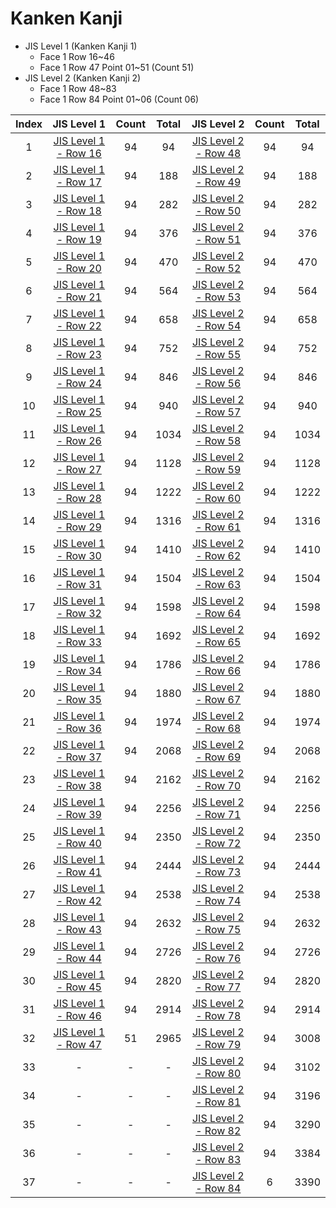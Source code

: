 
# Kanken Kanji

- JIS Level 1 (Kanken Kanji 1)
	- Face 1 Row 16~46
	- Face 1 Row 47 Point 01~51 (Count 51)
- JIS Level 2 (Kanken Kanji 2)
	- Face 1 Row 48~83
	- Face 1 Row 84 Point 01~06 (Count 06)

| Index |                    JIS Level 1                     | Count | Total |                    JIS Level 2                     | Count | Total |
| :---: | :------------------------------------------------: | :---: | :---: | :------------------------------------------------: | :---: | :---: |
|   1   | [JIS Level 1 - Row 16](<./jis-1/row-16/README.md>) |  94   |  94   | [JIS Level 2 - Row 48](<./jis-2/row-48/README.md>) |  94   |  94   |
|   2   | [JIS Level 1 - Row 17](<./jis-1/row-17/README.md>) |  94   |  188  | [JIS Level 2 - Row 49](<./jis-2/row-49/README.md>) |  94   |  188  |
|   3   | [JIS Level 1 - Row 18](<./jis-1/row-18/README.md>) |  94   |  282  | [JIS Level 2 - Row 50](<./jis-2/row-50/README.md>) |  94   |  282  |
|   4   | [JIS Level 1 - Row 19](<./jis-1/row-19/README.md>) |  94   |  376  | [JIS Level 2 - Row 51](<./jis-2/row-51/README.md>) |  94   |  376  |
|   5   | [JIS Level 1 - Row 20](<./jis-1/row-20/README.md>) |  94   |  470  | [JIS Level 2 - Row 52](<./jis-2/row-52/README.md>) |  94   |  470  |
|   6   | [JIS Level 1 - Row 21](<./jis-1/row-21/README.md>) |  94   |  564  | [JIS Level 2 - Row 53](<./jis-2/row-53/README.md>) |  94   |  564  |
|   7   | [JIS Level 1 - Row 22](<./jis-1/row-22/README.md>) |  94   |  658  | [JIS Level 2 - Row 54](<./jis-2/row-54/README.md>) |  94   |  658  |
|   8   | [JIS Level 1 - Row 23](<./jis-1/row-23/README.md>) |  94   |  752  | [JIS Level 2 - Row 55](<./jis-2/row-55/README.md>) |  94   |  752  |
|   9   | [JIS Level 1 - Row 24](<./jis-1/row-24/README.md>) |  94   |  846  | [JIS Level 2 - Row 56](<./jis-2/row-56/README.md>) |  94   |  846  |
|  10   | [JIS Level 1 - Row 25](<./jis-1/row-25/README.md>) |  94   |  940  | [JIS Level 2 - Row 57](<./jis-2/row-57/README.md>) |  94   |  940  |
|  11   | [JIS Level 1 - Row 26](<./jis-1/row-26/README.md>) |  94   | 1034  | [JIS Level 2 - Row 58](<./jis-2/row-58/README.md>) |  94   | 1034  |
|  12   | [JIS Level 1 - Row 27](<./jis-1/row-27/README.md>) |  94   | 1128  | [JIS Level 2 - Row 59](<./jis-2/row-59/README.md>) |  94   | 1128  |
|  13   | [JIS Level 1 - Row 28](<./jis-1/row-28/README.md>) |  94   | 1222  | [JIS Level 2 - Row 60](<./jis-2/row-60/README.md>) |  94   | 1222  |
|  14   | [JIS Level 1 - Row 29](<./jis-1/row-29/README.md>) |  94   | 1316  | [JIS Level 2 - Row 61](<./jis-2/row-61/README.md>) |  94   | 1316  |
|  15   | [JIS Level 1 - Row 30](<./jis-1/row-30/README.md>) |  94   | 1410  | [JIS Level 2 - Row 62](<./jis-2/row-62/README.md>) |  94   | 1410  |
|  16   | [JIS Level 1 - Row 31](<./jis-1/row-31/README.md>) |  94   | 1504  | [JIS Level 2 - Row 63](<./jis-2/row-63/README.md>) |  94   | 1504  |
|  17   | [JIS Level 1 - Row 32](<./jis-1/row-32/README.md>) |  94   | 1598  | [JIS Level 2 - Row 64](<./jis-2/row-64/README.md>) |  94   | 1598  |
|  18   | [JIS Level 1 - Row 33](<./jis-1/row-33/README.md>) |  94   | 1692  | [JIS Level 2 - Row 65](<./jis-2/row-65/README.md>) |  94   | 1692  |
|  19   | [JIS Level 1 - Row 34](<./jis-1/row-34/README.md>) |  94   | 1786  | [JIS Level 2 - Row 66](<./jis-2/row-66/README.md>) |  94   | 1786  |
|  20   | [JIS Level 1 - Row 35](<./jis-1/row-35/README.md>) |  94   | 1880  | [JIS Level 2 - Row 67](<./jis-2/row-67/README.md>) |  94   | 1880  |
|  21   | [JIS Level 1 - Row 36](<./jis-1/row-36/README.md>) |  94   | 1974  | [JIS Level 2 - Row 68](<./jis-2/row-68/README.md>) |  94   | 1974  |
|  22   | [JIS Level 1 - Row 37](<./jis-1/row-37/README.md>) |  94   | 2068  | [JIS Level 2 - Row 69](<./jis-2/row-69/README.md>) |  94   | 2068  |
|  23   | [JIS Level 1 - Row 38](<./jis-1/row-38/README.md>) |  94   | 2162  | [JIS Level 2 - Row 70](<./jis-2/row-70/README.md>) |  94   | 2162  |
|  24   | [JIS Level 1 - Row 39](<./jis-1/row-39/README.md>) |  94   | 2256  | [JIS Level 2 - Row 71](<./jis-2/row-71/README.md>) |  94   | 2256  |
|  25   | [JIS Level 1 - Row 40](<./jis-1/row-40/README.md>) |  94   | 2350  | [JIS Level 2 - Row 72](<./jis-2/row-72/README.md>) |  94   | 2350  |
|  26   | [JIS Level 1 - Row 41](<./jis-1/row-41/README.md>) |  94   | 2444  | [JIS Level 2 - Row 73](<./jis-2/row-73/README.md>) |  94   | 2444  |
|  27   | [JIS Level 1 - Row 42](<./jis-1/row-42/README.md>) |  94   | 2538  | [JIS Level 2 - Row 74](<./jis-2/row-74/README.md>) |  94   | 2538  |
|  28   | [JIS Level 1 - Row 43](<./jis-1/row-43/README.md>) |  94   | 2632  | [JIS Level 2 - Row 75](<./jis-2/row-75/README.md>) |  94   | 2632  |
|  29   | [JIS Level 1 - Row 44](<./jis-1/row-44/README.md>) |  94   | 2726  | [JIS Level 2 - Row 76](<./jis-2/row-76/README.md>) |  94   | 2726  |
|  30   | [JIS Level 1 - Row 45](<./jis-1/row-45/README.md>) |  94   | 2820  | [JIS Level 2 - Row 77](<./jis-2/row-77/README.md>) |  94   | 2820  |
|  31   | [JIS Level 1 - Row 46](<./jis-1/row-46/README.md>) |  94   | 2914  | [JIS Level 2 - Row 78](<./jis-2/row-78/README.md>) |  94   | 2914  |
|  32   | [JIS Level 1 - Row 47](<./jis-1/row-47/README.md>) |  51   | 2965  | [JIS Level 2 - Row 79](<./jis-2/row-79/README.md>) |  94   | 3008  |
|  33   |                         -                          |   -   |   -   | [JIS Level 2 - Row 80](<./jis-2/row-80/README.md>) |  94   | 3102  |
|  34   |                         -                          |   -   |   -   | [JIS Level 2 - Row 81](<./jis-2/row-81/README.md>) |  94   | 3196  |
|  35   |                         -                          |   -   |   -   | [JIS Level 2 - Row 82](<./jis-2/row-82/README.md>) |  94   | 3290  |
|  36   |                         -                          |   -   |   -   | [JIS Level 2 - Row 83](<./jis-2/row-83/README.md>) |  94   | 3384  |
|  37   |                         -                          |   -   |   -   | [JIS Level 2 - Row 84](<./jis-2/row-84/README.md>) |   6   | 3390  |
